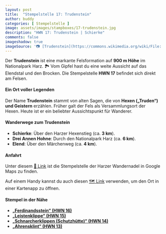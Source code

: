 ```yaml
---
layout: post
title:  "Stempelstelle 17: Trudenstein"
author: buddy
categories: [ Stempelstelle ]
image: assets/images/stampboxes/17-trudenstein.jpg
description: "HWN 17: Trudenstein | Schierke"
comments: false
imageshadow: true
imageSource: '📷 [Trudenstein](https://commons.wikimedia.org/wiki/File:Trudenstein.jpg) von <a href="https://de.wikipedia.org/wiki/Benutzer:Hejkal" class="extiw" title="de:Benutzer:Hejkal">Benutzer:Hejkal</a> unter Lizenz [CC BY-SA 3.0 de](https://creativecommons.org/licenses/by-sa/3.0/de/deed.en)'
---
```


Der **Trudenstein** ist eine markante Felsformation auf **900 m Höhe** im Nationalpark Harz. 🏞️ Vom Gipfel hast du eine weite Aussicht auf das Elendstal und den Brocken. Die Stempelstelle **HWN 17** befindet sich direkt am Felsen.

#### Ein Ort voller Legenden

Der Name **Trudenstein** stammt von alten Sagen, die von **Hexen („Truden“) und Geistern** erzählen. Früher galt der Fels als Versammlungsort der Hexen. Heute ist er ein beliebter Aussichtspunkt für Wanderer.

#### Wanderwege zum Trudenstein

- **Schierke**: Über den Harzer Hexenstieg (ca. **3 km**).
- **Drei Annen Hohne**: Durch den Nationalpark Harz (ca. **6 km**).
- **Elend**: Über den Märchenweg (ca. **4 km**).

#### Anfahrt

Unter diesem [📍 Link](https://www.google.com/maps/dir/?api=1&origin=&destination=51.75342%2C%2010.67951) ist die Stempelstelle der Harzer Wandernadel in Google Maps zu finden.

<div class="android-only">
  Auf einem Handy kannst du auch diesen 
  <a href="geo:51.75342,10.67951">🗺️ Link</a> 
  verwenden, um den Ort in einer Kartenapp zu öffnen.
  <p></p>
</div>

#### Stempel in der Nähe

- [**„Ferdinandsstein“ (HWN 16)**](/stempelstelle-016-ferdinandsstein)
- [**„Leistenklippe“ (HWN 15)**](/stempelstelle-015-leistenklippe)
- [**„Schnarcherklippen (Schutzhütte)“ (HWN 14)**](/stempelstelle-014-schnarcherklippe-schutzhuette)
- [**„Ahrensklint“ (HWN 13)**](/stempelstelle-013-ahrensklint)
